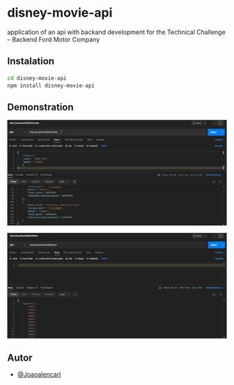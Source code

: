 # disney-movie-api
 application of an api with backand development for the Technical Challenge – Backend Ford Motor Company

## Instalation

```bash
cd disney-movie-api
npm install disney-movie-api
```
## Demonstration

![http://localhost:8000/filters](/gif/filters.gif)

![http://localhost:8000/movies](/gif/movies.gif)

## Autor

- [@Joaoalencarl](https://github.com/Joaoalencarl)

